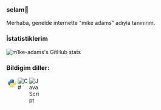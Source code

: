 ### selam👋

Merhaba, genelde internette "mike adams" adıyla tanınırım.

### İstatistiklerim

![m1ke-adams's GitHub stats](https://github-readme-stats.vercel.app/api?username=m1ke-adams&theme=dark&show_icons=true)

### Bildigim diller:

<img align="left" alt="Python" width="30px" src="https://raw.githubusercontent.com/github/explore/main/topics/python/python.png" />
<img align="left" alt="C#" width="30px" src="https://cdn.icon-icons.com/icons2/2415/PNG/512/csharp_original_logo_icon_146578.png" />
<img align="left" alt="JavaScript" width="30px" src="https://cdn.iconscout.com/icon/free/png-512/php-27-226042.png 2x"
